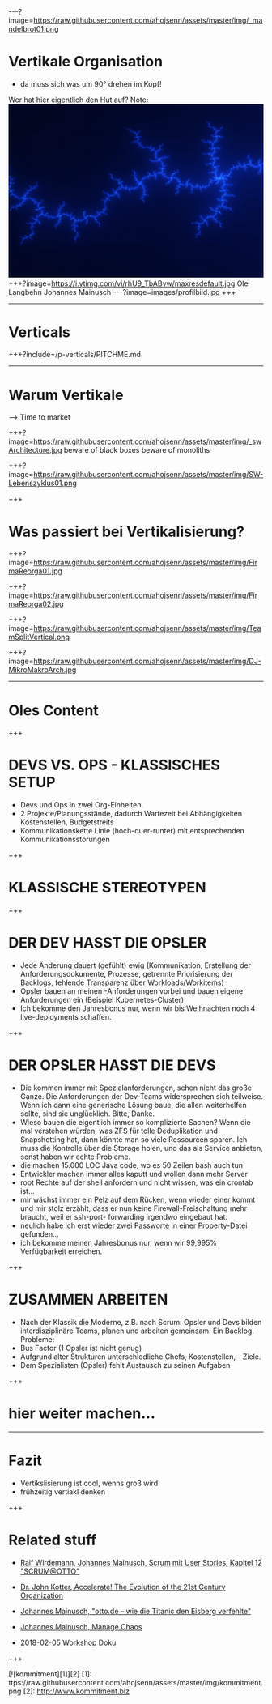 



















---?image=https://raw.githubusercontent.com/ahojsenn/assets/master/img/_mandelbrot01.png
# Vertikale Organisation 
- da muss sich was um 90° drehen im Kopf!
<!-- .element: style="font-size: 3em; color: orange"-->
Wer hat hier eigentlich den Hut auf?
Note:
![image](https://raw.githubusercontent.com/ahojsenn/assets/master/img/_mandelbrot01.png)
+++?image=https://i.ytimg.com/vi/rhU9_TbABvw/maxresdefault.jpg
Ole Langbehn
Johannes Mainusch
---?image=images/profilbild.jpg
+++







---
# Verticals
+++?include=/p-verticals/PITCHME.md


---
# Warum Vertikale
--> Time to market

+++?image=https://raw.githubusercontent.com/ahojsenn/assets/master/img/_swArchitecture.jpg
    beware of black boxes
    beware of monoliths
<!-- .element: class="fragment fade-out" style="font-size: 1em; color: #ff7700;" -->

+++?image=https://raw.githubusercontent.com/ahojsenn/assets/master/img/SW-Lebenszyklus01.png

+++
# Was passiert bei Vertikalisierung?

+++?image=https://raw.githubusercontent.com/ahojsenn/assets/master/img/FirmaReorga01.jpg

+++?image=https://raw.githubusercontent.com/ahojsenn/assets/master/img/FirmaReorga02.jpg

+++?image=https://raw.githubusercontent.com/ahojsenn/assets/master/img/TeamSplitVertical.png

+++?image=https://raw.githubusercontent.com/ahojsenn/assets/master/img/DJ-MikroMakroArch.jpg

---
# Oles Content

+++
# DEVS VS. OPS - KLASSISCHES SETUP
- Devs und Ops in zwei Org-Einheiten.
- 2 Projekte/Planungsstände, dadurch Wartezeit bei Abhängigkeiten Kostenstellen, Budgetstreits
- Kommunikationskette Linie (hoch-quer-runter) mit entsprechenden Kommunikationsstörungen

+++
# KLASSISCHE STEREOTYPEN

+++
# DER DEV HASST DIE OPSLER
- Jede Änderung dauert (gefühlt) ewig (Kommunikation, Erstellung der Anforderungsdokumente, Prozesse, getrennte Priorisierung der Backlogs, fehlende Transparenz über Workloads/Workitems)
- Opsler bauen an meinen -Anforderungen vorbei und bauen eigene Anforderungen ein (Beispiel Kubernetes-Cluster)
- Ich bekomme den Jahresbonus nur, wenn wir bis Weihnachten noch 4 live-deployments schaffen.

+++
# DER OPSLER HASST DIE DEVS
- Die kommen immer mit Spezialanforderungen, sehen nicht das große Ganze. Die Anforderungen der Dev-Teams widersprechen sich teilweise. Wenn ich dann eine generische Lösung baue, die allen weiterhelfen sollte, sind sie unglücklich. Bitte, Danke.
- Wieso bauen die eigentlich immer so komplizierte Sachen? Wenn die mal verstehen würden, was ZFS für tolle Deduplikation und Snapshotting hat, dann könnte man so viele Ressourcen sparen. Ich muss die Kontrolle über die Storage holen, und das als Service anbieten, sonst haben wir echte Probleme.
- die machen 15.000 LOC Java code, wo es 50 Zeilen bash auch tun
- Entwickler machen immer alles kaputt und wollen dann mehr Server
- root Rechte auf der shell anfordern und nicht wissen, was ein crontab ist...
- mir wächst immer ein Pelz auf dem Rücken, wenn wieder einer kommt und mir stolz erzählt, dass er nun keine Firewall-Freischaltung mehr braucht, weil er ssh-port- forwarding irgendwo eingebaut hat.
- neulich habe ich erst wieder zwei Passworte in einer Property-Datei gefunden...
- ich bekomme meinen Jahresbonus nur, wenn wir 99,995% Verfügbarkeit erreichen.

+++
# ZUSAMMEN ARBEITEN
- Nach der Klassik die Moderne, z.B. nach Scrum: Opsler und Devs bilden interdisziplinäre Teams, planen und arbeiten gemeinsam. Ein Backlog. Probleme:
- Bus Factor (1 Opsler ist nicht genug)
- Aufgrund alter Strukturen unterschiedliche Chefs, Kostenstellen, - Ziele.
- Dem Spezialisten (Opsler) fehlt Austausch zu seinen Aufgaben

+++
# hier weiter machen...



---
# Fazit

- Vertikslisierung ist cool, wenns groß wird
- frühzeitig vertiakl denken

+++
<!-- .slide: data-background="#9B3036" style="text-align: left; font-size: 0.6em;"-->
# Related stuff

- [Ralf Wirdemann, Johannes Mainusch, Scrum mit User Stories, Kapitel 12 "SCRUM@OTTO"](http://www.hanser-fachbuch.de/buch/Scrum+mit+User+Stories/9783446450523)
<!-- .element: style="color: white;" -->
- [Dr. John Kotter, Accelerate! The Evolution of the 21st Century Organization](https://www.youtube.com/watch?v=Pc7EVXnF2aI)
<!-- .element: style="color: white;" -->
- [Johannes Mainusch, "otto.de – wie die Titanic den Eisberg verfehlte"](https://www.heise.de/developer/artikel/Johannes-Mainusch-otto-de-wie-die-Titanic-den-Eisberg-verfehlte-3491223.html)
<!-- .element: style="color: white;" -->
- [Johannes Mainusch, Manage Chaos](https://gitpitch.com/kommitment/verticals/master?grs=bitbucket&p=p-intro)
<!-- .element: style="color: white;" -->
- [2018-02-05 Workshop Doku](https://drive.google.com/drive/folders/0Bzr9vgG2NdI0U0tjWkszd1dUNWc?usp=sharing)
<!-- .element: style="color: white;" -->


+++
<!-- .slide: data-background="#9B3036" -->

[![kommitment][1]][2]
[1]: ttps://raw.githubusercontent.com/ahojsenn/assets/master/img/kommitment.png
[2]: http://www.kommitment.biz
<!-- .element: style="border: 0px !important;" -->

